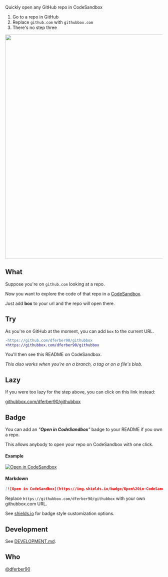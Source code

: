 Quickly open any GitHub repo in CodeSandbox

1. Go to a repo in GitHub
2. Replace `github.com` with `githubbox.com`
3. There's no step three

<p align="center">
  <img src="./docs/demo-cra.gif" width="718">
</p>

## What

Suppose you're on `github.com` looking at a repo.

Now you want to explore the code of that repo in a [CodeSandbox](https://codesandbox.io/).

Just add **box** to your url and the repo will open there.

## Try

As you're on GitHub at the moment, you can add `box` to the current URL.

```diff
-https://github.com/dferber90/githubbox
+https://githubbox.com/dferber90/githubbox
```

You'll then see this README on CodeSandbox.

_This also works when you're on a branch, a tag or on a file's blob._

## Lazy

If you were too lazy for the step above, you can click on this link instead:

[githubbox.com/dferber90/githubbox](https://githubbox.com/dferber90/githubbox)

## Badge

You can add an _"**Open in CodeSandbox**"_ badge to your README if you own a repo.

This allows anybody to open your repo on CodeSandbox with one click.

#### Example

[![Open in CodeSandbox](https://img.shields.io/badge/Open%20in-CodeSandbox-blue?style=flat-square&logo=codesandbox)](https://githubbox.com/dferber90/githubbox)

#### Markdown

```markdown
[![Open in CodeSandbox](https://img.shields.io/badge/Open%20in-CodeSandbox-blue?style=flat-square&logo=codesandbox)](https://githubbox.com/dferber90/githubbox)
```

Replace `https://githubbox.com/dferber90/githubbox` with your own githubbox.com URL.

See [shields.io](https://shields.io/) for badge style customization options.

## Development

See [DEVELOPMENT.md](./docs/development.md).

## Who

[@dferber90](https://twitter.com/dferber90)
